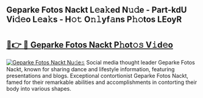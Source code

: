 ## Geparke Fotos Nackt L𝚎a𝚔ed N𝚞𝚍e - Part-kdU Vi𝚍𝚎o L𝚎a𝚔s - H𝚘𝚝 O𝚗𝚕yf𝚊ns P𝚑𝚘tos LEoyR

# <h2><a href="http://kf7b44.oniu.top/?m=Geparke+Fotos+Nackt">🔗👉 🔴 Geparke Fotos Nackt P𝚑ot𝚘𝚜 V𝚒d𝚎o</a></h2>

[![Geparke Fotos Nackt Nu𝚍e𝚜](https://i.imgur.com/0qMVB7G.gif)](http://kf7b44.oniu.top/?m=Geparke+Fotos+Nackt)
Social media thought leader Geparke Fotos Nackt, known for sharing dance and lifestyle information, featuring presentations and blogs. Exceptional contortionist Geparke Fotos Nackt, famed for their remarkable abilities and accomplishments in contorting their body into various shapes.  
